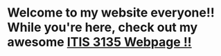 <h1>Welcome to my website everyone!! While you're here, check out my awesome
    <a href="itis3135/index.html">ITIS 3135 Webpage !!</a>
</h1>
<link rel="stylesheet" href="default.css">